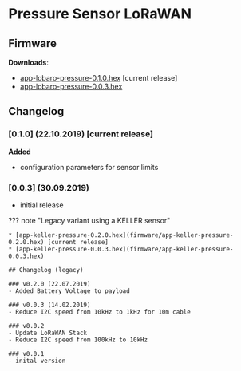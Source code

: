 # Pressure Sensor LoRaWAN

## Firmware

**Downloads**:

* [app-lobaro-pressure-0.1.0.hex](firmware/app-lobaro-pressure-0.1.0+LoRa.hex) [current release]
* [app-lobaro-pressure-0.0.3.hex](firmware/app-lobaro-pressure-0.0.3+LoRa.hex) 

## Changelog

### [0.1.0] (22.10.2019) [current release]

**Added**

 - configuration parameters for sensor limits

### [0.0.3] (30.09.2019)

- initial release

??? note "Legacy variant using a KELLER sensor"
    
    * [app-keller-pressure-0.2.0.hex](firmware/app-keller-pressure-0.2.0.hex) [current release]
    * [app-keller-pressure-0.0.3.hex](firmware/app-keller-pressure-0.0.3.hex)
    
    ## Changelog (legacy)
    
    ### v0.2.0 (22.07.2019)
    - Added Battery Voltage to payload
    
    ### v0.0.3 (14.02.2019)
    - Reduce I2C speed from 10kHz to 1kHz for 10m cable
    
    ### v0.0.2
    - Update LoRaWAN Stack
    - Reduce I2C speed from 100kHz to 10kHz
    
    ### v0.0.1 
    - inital version
